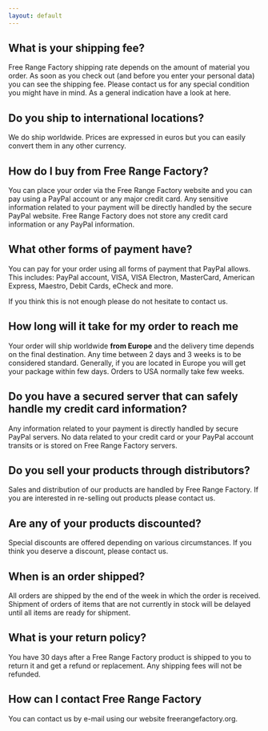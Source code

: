 ```yaml
---
layout: default
---
```


## What is your shipping fee?
Free Range Factory shipping rate depends on the amount of material you order. As soon as you check out
(and before you enter your personal data) you can see the shipping fee. Please contact us for any special condition you might have in mind. As a general indication have a look at here.

## Do you ship to international locations?
We do ship worldwide. Prices are expressed in euros but you can easily convert them in any other currency.

## How do I buy from Free Range Factory?
You can place your order via the Free Range Factory website and you can pay using a PayPal account or any
major credit card. Any sensitive information related to your payment will be directly handled by the secure 
PayPal website. Free Range Factory does not store any credit card information or any PayPal information.

## What other forms of payment have?
You can pay for your order using all forms of payment that PayPal allows. This includes: PayPal account, 
VISA, VISA Electron, MasterCard, American Express, Maestro, Debit Cards, eCheck and more.

If you think this is not enough please do not hesitate to contact us.

## How long will it take for my order to reach me

Your order will ship worldwide **from Europe** and the delivery time depends on the final destination. 
Any time between 2 days and 3 weeks is to be considered standard. Generally, if you are located in Europe 
you will get your package within few days. Orders to USA normally take few weeks.

## Do you have a secured server that can safely handle my credit card information?

Any information related to your payment is directly handled by secure PayPal servers. No data related to 
your credit card or your PayPal account transits or is stored on Free Range Factory servers.

## Do you sell your products through distributors?

Sales and distribution of our products are handled by Free Range Factory. If you are interested in 
re-selling out products please contact us.

## Are any of your products discounted?

Special discounts are offered depending on various circumstances. If you think you deserve a discount, 
please contact us.

## When is an order shipped?

All orders are shipped by the end of the week in which the order is received. Shipment of orders of 
items that are not currently in stock will be delayed until all items are ready for shipment.

## What is your return policy?

You have 30 days after a Free Range Factory product is shipped to you to return it and get a refund 
or replacement. Any shipping fees will not be refunded.

## How can I contact Free Range Factory

You can contact us by e-mail using our website freerangefactory.org.

